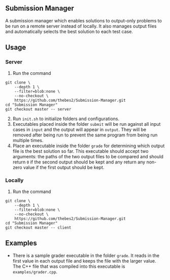## Submission Manager

A submission manager which enables solutions to output-only problems to be run on a remote server instead of locally. It also manages output files and automatically selects the best solution to each test case. 

## Usage

### Server   

1. Run the command
```shell
git clone \
	--depth 1 \
	--filter=blob:none \
	--no-checkout \
	https://github.com/thebes2/Submission-Manager.git
cd "Submission Manager"
git checkout master -- server
```
2. Run `init.sh` to initialize folders and configurations.
3. Executables placed inside the folder `submit` will be run against all input cases in `input` and the output will appear in `output`. They will be removed after being run to prevent the same program from being run multiple times.
4. Place an executable inside the folder `grade` for determining which output file is the best solution so far. This executable should accept two arguments: the paths of the two output files to be compared and should return `0` if the second output should be kept and any return any non-zero value if the first output should be kept. 

### Locally

1. Run the command
```shell
git clone \
	--depth 1 \
	--filter=blob:none \
	--no-checkout \
	https://github.com/thebes2/Submission-Manager.git
cd "Submission Manager"
git checkout master -- client 
```

## Examples

- There is a sample grader executable in the folder `grade`. It reads in the first value in each output file and keeps the file with the larger value. The C++ file that was compiled into this executable is `examples/grader.cpp`. 
